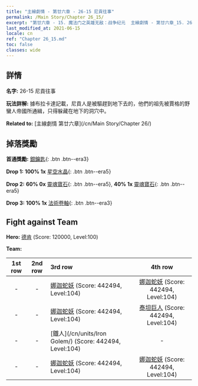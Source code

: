 ```yaml
---
title: "主線劇情 - 第廿六章 - 26-15 尼貢往事"
permalink: /Main Story/Chapter 26_15/
excerpt: "第廿六章 - 15. 魔法门之英雄无敌：战争纪元  主線劇情 - 第廿六章_15. 26-15 尼貢往事"
last_modified_at: 2021-06-15
locale: cn
ref: "Chapter 26_15.md"
toc: false
classes: wide
---
```


## 詳情

 **名字:** 26-15 尼貢往事

 **玩法詳解:** 據布拉卡達記載，尼貢人是被驅趕到地下去的，他們的祖先被賈格的野蠻人帝國所通緝，只得躲藏在地下的洞穴中。

 **Related to:** [主線劇情 第廿六章](/cn/Main Story/Chapter 26/)

## 掉落獎勵

 **首通獎勵:** [銀鑰匙](/cn/Items/con_693/){: .btn .btn--era3}

 **Drop 1:** **100% 1x** [星空水晶](/cn/Items/mat_94/){: .btn .btn--era5}

 **Drop 2:** **60% 0x** [靈魂寶石](/cn/Items/mat_86/){: .btn .btn--era5}, **40% 1x** [靈魂寶石](/cn/Items/mat_86/){: .btn .btn--era5}

 **Drop 3:** **100% 1x** [法術卷軸](/cn/Items/con_694/){: .btn .btn--era3}


## Fight against Team
 **Hero:** [德肯](/cn/heroes/Dracon/) (Score: 120000, Level:100)

 **Team:**


  | 1st row | 2nd row | 3rd row | 4th row |
  |:----:|:----:|:----|:----:|
  | - | - | [娜迦蛇妖](/cn/units/Naga/) (Score: 442494, Level:104)  | [娜迦蛇妖](/cn/units/Naga/) (Score: 442494, Level:104)  |
  | - | - | [娜迦蛇妖](/cn/units/Naga/) (Score: 442494, Level:104)  | [泰坦巨人](/cn/units/Giant/) (Score: 442494, Level:104)  |
  | - | - | [鐵人](/cn/units/Iron Golem/) (Score: 442494, Level:104)  | - |
  | - | - | [娜迦蛇妖](/cn/units/Naga/) (Score: 442494, Level:104)  | [娜迦蛇妖](/cn/units/Naga/) (Score: 442494, Level:104)  |


